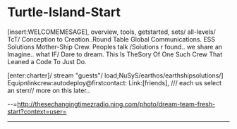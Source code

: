 Turtle-Island-Start
===================
[insert:WELCOMEMESAGE], overview, tools, getstarted, sets/ all-levels/ 
TcT/ Conception to Creation..Round Table Global Communications. ESS Solutions Mother-Ship Crew.
Peoples talk /Solutions r found.. we share an Imagine.. what IF/ Dare to dream. 
This Is TheSory Of One Such Crew That Leaned a Code To Just Do. 

[enter:charter]/ stream "guests"/ load;NuSyS/earthos/earthshipsolutions/]
Equipnlinkcrew:autodeploy@firstcontact:
Link:[friends], /// each us select an sterr// more on this later.. 

--=http://thesechangingtimezradio.ning.com/photo/dream-team-fresh-start?context=user=
___
